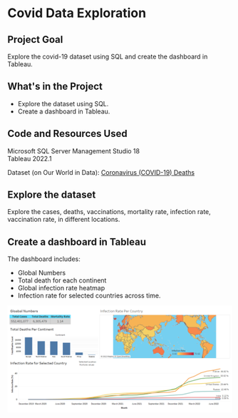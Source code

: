 # Covid Data Exploration

## Project Goal
Explore the covid-19 dataset using SQL and create the dashboard in Tableau.


## What's in the Project
- Explore the dataset using SQL.
- Create a dashboard in Tableau.


## Code and Resources Used
Microsoft SQL Server Management Studio 18 <br>
Tableau 2022.1 <br>

Dataset (on Our World in Data): [Coronavirus (COVID-19) Deaths](https://ourworldindata.org/covid-deaths)


## Explore the dataset
Explore the cases, deaths, vaccinations, mortality rate, infection rate, vaccination rate, in different locations.


## Create a dashboard in Tableau
The dashboard includes:
- Global Numbers
- Total death for each continent
- Global infection rate heatmap
- Infection rate for selected countries across time.

<p align="left" width="100%">    
    <img src="Tableau Dashboard.png">
</p>
